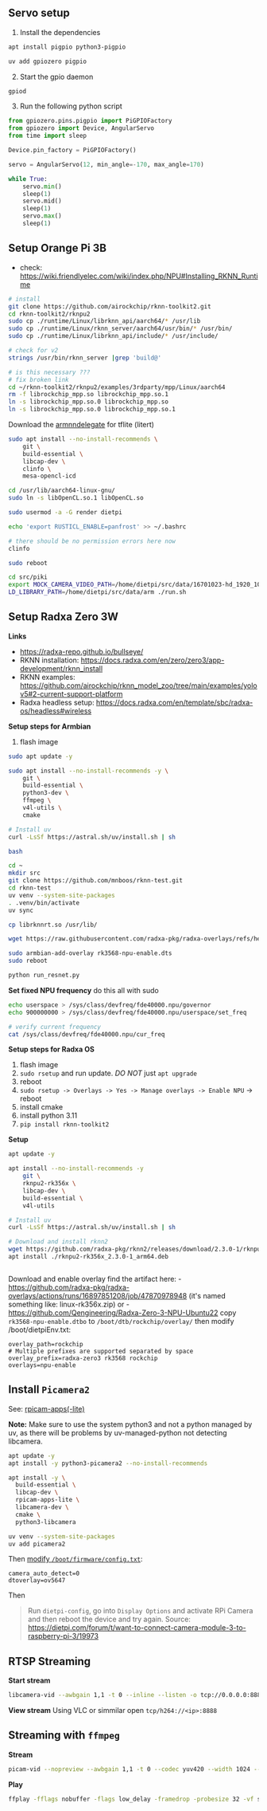 ## Servo setup

1. Install the dependencies
```bash
apt install pigpio python3-pigpio

uv add gpiozero pigpio
```

2. Start the gpio daemon
```bash
gpiod
```

3. Run the following python script

```python
from gpiozero.pins.pigpio import PiGPIOFactory
from gpiozero import Device, AngularServo
from time import sleep

Device.pin_factory = PiGPIOFactory()

servo = AngularServo(12, min_angle=-170, max_angle=170)

while True:
    servo.min()
    sleep(1)
    servo.mid()
    sleep(1)
    servo.max()
    sleep(1)

```
## Setup Orange Pi 3B

- check: https://wiki.friendlyelec.com/wiki/index.php/NPU#Installing_RKNN_Runtime
```bash
# install
git clone https://github.com/airockchip/rknn-toolkit2.git
cd rknn-toolkit2/rknpu2
sudo cp ./runtime/Linux/librknn_api/aarch64/* /usr/lib
sudo cp ./runtime/Linux/rknn_server/aarch64/usr/bin/* /usr/bin/
sudo cp ./runtime/Linux/librknn_api/include/* /usr/include/

# check for v2
strings /usr/bin/rknn_server |grep 'build@'

# is this necessary ???
# fix broken link
cd ~/rknn-toolkit2/rknpu2/examples/3rdparty/mpp/Linux/aarch64
rm -f librockchip_mpp.so librockchip_mpp.so.1
ln -s librockchip_mpp.so.0 librockchip_mpp.so
ln -s librockchip_mpp.so.0 librockchip_mpp.so.1
```

Download the [armnndelegate](https://github.com/ARM-software/armnn/releases) for tflite (litert)

```bash
sudo apt install --no-install-recommends \
    git \
    build-essential \
    libcap-dev \
    clinfo \
    mesa-opencl-icd

cd /usr/lib/aarch64-linux-gnu/
sudo ln -s libOpenCL.so.1 libOpenCL.so

sudo usermod -a -G render dietpi

echo 'export RUSTICL_ENABLE=panfrost' >> ~/.bashrc

# there should be no permission errors here now
clinfo

sudo reboot

cd src/piki
export MOCK_CAMERA_VIDEO_PATH=/home/dietpi/src/data/16701023-hd_1920_1080_60fps.mp4
LD_LIBRARY_PATH=/home/dietpi/src/data/arm ./run.sh
```

## Setup Radxa Zero 3W

**Links**
- https://radxa-repo.github.io/bullseye/
- RKNN installation: https://docs.radxa.com/en/zero/zero3/app-development/rknn_install
- RKNN examples: https://github.com/airockchip/rknn_model_zoo/tree/main/examples/yolov5#2-current-support-platform
- Radxa headless setup: https://docs.radxa.com/en/template/sbc/radxa-os/headless#wireless

**Setup steps for Armbian**
1. flash image

```bash
sudo apt update -y

sudo apt install --no-install-recommends -y \
    git \
    build-essential \
    python3-dev \
    ffmpeg \
    v4l-utils \
    cmake

# Install uv
curl -LsSf https://astral.sh/uv/install.sh | sh

bash

cd ~
mkdir src
git clone https://github.com/mnboos/rknn-test.git
cd rknn-test
uv venv --system-site-packages
. .venv/bin/activate
uv sync

cp librknnrt.so /usr/lib/

wget https://raw.githubusercontent.com/radxa-pkg/radxa-overlays/refs/heads/main/arch/arm64/boot/dts/rockchip/overlays/rk3568-npu-enable.dts

sudo armbian-add-overlay rk3568-npu-enable.dts
sudo reboot

python run_resnet.py
```

**Set fixed NPU frequency**
do this all with sudo
```bash
echo userspace > /sys/class/devfreq/fde40000.npu/governor
echo 900000000 > /sys/class/devfreq/fde40000.npu/userspace/set_freq

# verify current frequency
cat /sys/class/devfreq/fde40000.npu/cur_freq
```

**Setup steps for Radxa OS**
1. flash image
2. `sudo rsetup` and run update. *DO NOT* just `apt upgrade`
3. reboot
4. `sudo rsetup -> Overlays -> Yes -> Manage overlays -> Enable NPU` -> reboot
5. install cmake
6. install python 3.11
7. `pip install rknn-toolkit2`

**Setup**
```bash
apt update -y

apt install --no-install-recommends -y
    git \
    rknpu2-rk356x \
    libcap-dev \
    build-essential \
    v4l-utils

# Install uv
curl -LsSf https://astral.sh/uv/install.sh | sh

# Download and install rknn2
wget https://github.com/radxa-pkg/rknn2/releases/download/2.3.0-1/rknpu2-rk356x_2.3.0-1_arm64.deb
apt install ./rknpu2-rk356x_2.3.0-1_arm64.deb



```
Download and enable overlay
find the artifact here: 
    - https://github.com/radxa-pkg/radxa-overlays/actions/runs/16897851208/job/47870978948 (it's named something like: linux-rk356x.zip)
    or
    - https://github.com/Qengineering/Radxa-Zero-3-NPU-Ubuntu22
copy `rk3568-npu-enable.dtbo` to `/boot/dtb/rockchip/overlay/`
then modify /boot/dietpiEnv.txt: 

```
overlay_path=rockchip
# Multiple prefixes are supported separated by space
overlay_prefix=radxa-zero3 rk3568 rockchip
overlays=npu-enable
```


## Install `Picamera2`

See: [rpicam-apps(-lite)](https://www.raspberrypi.com/documentation/computers/camera_software.html#install-libcamera-and-rpicam-apps)

**Note:** Make sure to use the system python3 and not a python managed by uv, as there will be problems by uv-managed-python not detecting libcamera.

```bash
apt update -y
apt install -y python3-picamera2 --no-install-recommends

apt install -y \
  build-essential \
  libcap-dev \
  rpicam-apps-lite \
  libcamera-dev \
  cmake \
  python3-libcamera

uv venv --system-site-packages
uv add picamera2
```

Then [modify `/boot/firmware/config.txt`](https://www.waveshare.com/wiki/RPi_Camera_(H)): 
```
camera_auto_detect=0
dtoverlay=ov5647
```

Then

> Run `dietpi-config`, go into `Display Options` and activate RPi Camera and then reboot the device and try again.
Source: https://dietpi.com/forum/t/want-to-connect-camera-module-3-to-raspberry-pi-3/19973


## RTSP Streaming

**Start stream**
```bash
libcamera-vid --awbgain 1,1 -t 0 --inline --listen -o tcp://0.0.0.0:8888
```

**View stream**
Using VLC or simmilar open `tcp/h264://<ip>:8888` 

## Streaming with `ffmpeg`

**Stream**
```bash
picam-vid --nopreview --awbgain 1,1 -t 0 --codec yuv420 --width 1024 --height 768 --framerate 30 -o - | ffmpeg -f rawvideo -pix_fmt yuv420p -s 1024x768 -r 30 -i - -c:v h264_v4l2m2m -b:v 2000k -f mpegts -fflags flush_packets -preset ultrafast -tune zerolatency udp://192.168.1.148:8888
```

**Play**
```bash
ffplay -fflags nobuffer -flags low_delay -framedrop -probesize 32 -vf setpts=0 udp://192.168.1.149:8888
```






























